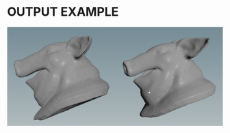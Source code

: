 # OUTPUT EXAMPLE
![Pighead passed through the houdini instant meshes workflow](Instant%20Meshes/imgs/output_example_pighead.png)
